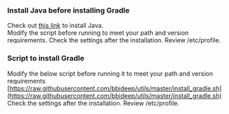 ### Install Java before installing Gradle
Check out [this link](https://github.com/bbideep/utils/blob/master/install_java.sh) to install Java.   
Modify the script before running to meet your path and version requirements. Check the settings after the installation. Review /etc/profile.   

### Script to install Gradle
Modify the below script before running it to meet your path and version requirements   
[https://raw.githubusercontent.com/bbideep/utils/master/install_gradle.sh](https://raw.githubusercontent.com/bbideep/utils/master/install_gradle.sh)   
Check the settings after the installation. Review /etc/profile.
